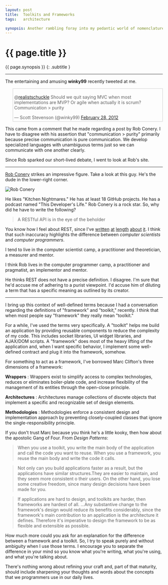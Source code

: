 ```yaml
---
layout: post
title:  Toolkits and Frameworks
tags:   architecture

synopsis: Another rambling foray into my pedantic world of nomenclature.
---
```


# {{ page.title }}

{{ page.synopsis }}
{: .subtitle }

-----

The entertaining and amusing **winky99** recently tweeted at me.

<blockquote style="border: 1px solid #CCC; padding: 4px;" class="twitter-tweet"><p>@<a href="https://twitter.com/realistschuckle">realistschuckle</a> Should we quit saying MVC when most implementations are MVP? Or agile when actually it is scrum? Communication &gt; purity</p>&mdash; Scott Stevenson (@winky99) <a href="https://twitter.com/winky99/status/174497998523478017" data-datetime="2012-02-28T14:15:39+00:00">February 28, 2012</a></blockquote>

This came from a comment that he made regarding a post by Rob Conery. I have to disagree with his assertion that
"communication > purity" primarily because precise communication is pure
communication. We develop specialized languages with unambiguous terms just so
we can communicate with one another clearly.

Since Rob sparked our short-lived debate, I went to look at Rob's site.

-----

[Rob Conery](http://wekeroad.com/) strikes an impressive figure. Take a look
at this guy. He's the dude in the lower-right corner.

![Rob Conery](http://wekeroad.com/images/robconery.jpeg)

He likes "Kitchen Nightmares." He has at least 18 GitHub projects. He has a
podcast named "This Developer's Life." Rob Conery is a rock star. So, why did
he have to write the following?

> A RESTful API is in the eye of the beholder

You know how I feel about REST, since I've
[written](http://localhost:4000/2012/01/19/fieldings-rest.html)
[at](/2012/01/23/hateoas-a-follow-up-to-rest-for-r33lz.html)
[length](/2012/01/24/borax.html)
[about](/2012/01/25/borax-2.html)
[it](/2012/01/27/borax-3.html). I think that such inaccuracy highlights the
difference between *computer scientists* and *computer programmers*.

I tend to live in the computer scientist camp, a practitioner and
theoretician, a measurer and mentor.

I think Rob lives in the computer programmer camp, a practitioner and
pragmatist, an implementor and mentor.

He thinks REST does not have a precise definition. I disagree. I'm sure that
he'd accuse me of adhering to a purist viewpoint. I'd accuse him of diluting a
term that has a specific meaning as outlined by its creator.

-----

I bring up this context of well-defined terms because I had a conversation
regarding the definitions of "framework" and "toolkit," recently. I think that
when most people say "framework" they really mean "toolkit."

For a while, I've used the terms very specifically. A "toolkit" helps me build
an application by providing reusable components to reduce the complexity of my
code. This includes socket libraries, UI widget libraries, and AJAX/DOM
scripts. A "framework" does most of the heavy lifting of the application and,
when I want specific behavior, I implement some well-defined contract and plug
it into the framework, somehow.

For something to act as a framework, I've borrowed Marc Clifton's three
dimensions of a framework:

__Wrappers__
: Wrappers exist to simplify access to complex technologies, reduces or
eliminates boiler-plate code, and increase flexibility of the management of
its entities through the open-close principle.

__Architectures__
: Architectures manage collections of discrete objects that implement a
specific and recognizable set of design elements.

__Methodologies__
: Methodologies enforce a consistent design and implementation approach by
preventing closely-coupled classes that ignore the single-responsibility
principle.

If you don't trust Marc because you think he's a little kooky, then how about
the apostolic Gang of Four. From _Design Patterns_:

> When you use a toolkit, you write the main body of the application and call
> the code you want to reuse. When you use a framework, you reuse the main
> body and write the code it calls.

> Not only can you build applications faster as a result, but the applications
> have similar structures.They are easier to maintain, and they seem more
> consistent o their users. On the other hand, you lose some creative freedom,
> since many design decisions have been made for you.

> If applications are hard to design, and toolkits are harder, then frameworks
> are hardest of all. ...Any substantive change to the framework's design
> would reduce its benefits considerably, since the framework's main
> contribution to an application is the architecture it defines. Therefore
> it's imperative to design the framework to be as flexible and extensible as
> possible.

How much more could you ask for an explanation for the difference between a
framework and a toolkit. So, I try to speak purely and without ambiguity when
I use those terms. I encourage you to separate the difference in your mind so
you know what you're writing, what you're using, and what you're talking
about.

There's nothing wrong about refining your craft and, part of that maturity,
should include sharpening your thoughts and words about the concepts that we
programmers use in our daily lives.